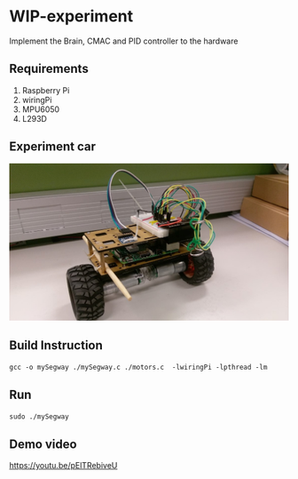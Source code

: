 # WIP-experiment
Implement the Brain, CMAC and PID controller to the hardware


## Requirements
1. Raspberry Pi
2. wiringPi 
3. MPU6050
4. L293D

## Experiment car

<img src="https://raw.githubusercontent.com/yoyotv/WIP-experiment/master/car.jpg" >




## Build Instruction 
`gcc -o mySegway ./mySegway.c ./motors.c  -lwiringPi -lpthread -lm`


## Run 
`sudo ./mySegway`

## Demo video

https://youtu.be/pElTRebiveU


